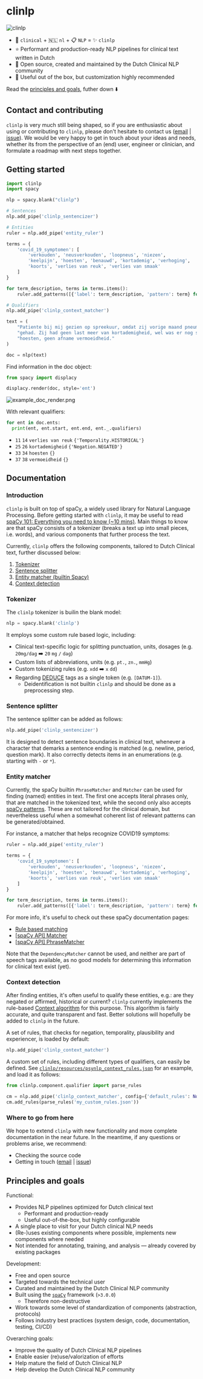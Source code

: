 # clinlp

![clinlp](media/clinlp.png)

* :hospital: `clinical` + :netherlands: `nl` + :clipboard: `NLP` = :sparkles: `clinlp`
* :star: Performant and production-ready NLP pipelines for clinical text written in Dutch
* :rocket: Open source, created and maintained by the Dutch Clinical NLP community
* :triangular_ruler: Useful out of the box, but customization highly recommended
 

Read the [principles and goals](#principles-and-goals), futher down :arrow_down:

## Contact and contributing

`clinlp` is very much still being shaped, so if you are enthusiastic about using or contributing to `clinlp`, please don't hesitate to contact us ([email](mailto:analytics@umcutrecht.nl) | [issue](https://github.com/umcu/clinlp/issues/new)). We would be very happy to get in touch about your ideas and needs, whether its from the perspective of an (end) user, engineer or clinician, and formulate a roadmap with next steps together. 

## Getting started

```python
import clinlp
import spacy

nlp = spacy.blank("clinlp")

# Sentences
nlp.add_pipe('clinlp_sentencizer')

# Entities
ruler = nlp.add_pipe('entity_ruler')

terms = {
    'covid_19_symptomen': [
        'verkouden', 'neusverkouden', 'loopneus', 'niezen', 
        'keelpijn', 'hoesten', 'benauwd', 'kortademig', 'verhoging', 
        'koorts', 'verlies van reuk', 'verlies van smaak'
    ]
}

for term_description, terms in terms.items():
    ruler.add_patterns([{'label': term_description, 'pattern': term} for term in terms])

# Qualifiers
nlp.add_pipe('clinlp_context_matcher')

text = (
    "Patiente bij mij gezien op spreekuur, omdat zij vorige maand pneumonitis heeft "
    "gehad. Zij had geen last meer van kortademigheid, wel was er nog sprake van "
    "hoesten, geen afname vermoeidheid."
)

doc = nlp(text)
```

Find information in the doc object:

```python
from spacy import displacy

displacy.render(doc, style='ent')
```

![example_doc_render.png](media/example_doc_render.png)

With relevant qualifiers:

```python
for ent in doc.ents:
  print(ent, ent.start, ent.end, ent._.qualifiers)

```

* `11` `14` `verlies van reuk` `{'Temporality.HISTORICAL'}`
* `25` `26` `kortademigheid` `{'Negation.NEGATED'}`
* `33` `34` `hoesten` `{}`
* `37` `38` `vermoeidheid` `{}`

## Documentation

### Introduction

`clinlp` is built on top of spaCy, a widely used library for Natural Language Processing. Before getting started with `clinlp`, it may be useful to read [spaCy 101: Everything you need to know (~10 mins)](https://spacy.io/usage/spacy-101). Main things to know are that spaCy consists of a tokenizer (breaks a text up into small pieces, i.e. words), and various components that further process the text. 

Currently, `clinlp` offers the following components, tailored to Dutch Clinical text, further discussed below: 

1. [Tokenizer](#tokenizer)
2. [Sentence splitter](#sentence-splitter)
3. [Entity matcher (builtin Spacy)](#entity-matcher)
4. [Context detection](#context-detection)

### Tokenizer

The `clinlp` tokenizer is builin the blank model:

```python
nlp = spacy.blank('clinlp')
```

It employs some custom rule based logic, including:
- Clinical text-specific logic for splitting punctuation, units, dosages (e.g. `20mg/dag` :arrow_right: `20` `mg` `/` `dag`)
- Custom lists of abbreviations, units (e.g. `pt.`, `zn.`, `mmHg`)
- Custom tokenizing rules (e.g. `xdd` :arrow_right: `x` `dd`)
- Regarding [DEDUCE](https://github.com/vmenger/deduce) tags as a single token (e.g. `[DATUM-1]`). 
  - Deidentification is not builtin `clinlp` and should be done as a preprocessing step.

### Sentence splitter

The sentence splitter can be added as follows:

```python
nlp.add_pipe('clinlp_sentencizer')
```

It is designed to detect sentence boundaries in clinical text, whenever a character that demarks a sentence ending is matched (e.g. newline, period, question mark). It also correctly detects items in an enumerations (e.g. starting with `-` or `*`). 

### Entity matcher

Currently, the spaCy builtin `PhraseMatcher` and `Matcher` can be used for finding (named) entities in text. The first one accepts literal phrases only, that are matched in the tokenized text, while the second only also accepts [spaCy patterns](https://spacy.io/usage/rule-based-matching#adding-patterns). These are not tailored for the clinical domain, but nevertheless useful when a somewhat coherent list of relevant patterns can be generated/obtained.

For instance, a matcher that helps recognize COVID19 symptoms:

```python
ruler = nlp.add_pipe('entity_ruler')

terms = {
    'covid_19_symptomen': [
        'verkouden', 'neusverkouden', 'loopneus', 'niezen', 
        'keelpijn', 'hoesten', 'benauwd', 'kortademig', 'verhoging', 
        'koorts', 'verlies van reuk', 'verlies van smaak'
    ]
}

for term_description, terms in terms.items():
    ruler.add_patterns([{'label': term_description, 'pattern': term} for term in terms])
```

For more info, it's useful to check out these spaCy documentation pages:
* [Rule based matching](https://spacy.io/usage/rule-based-matching)
* [[spaCy API] Matcher](https://spacy.io/api/matcher)
* [[spaCy API] PhraseMatcher](https://spacy.io/api/phrasematcher)

Note that the `DependencyMatcher` cannot be used, and neither are part of speech tags available, as no good models for determining this information for clinical text exist (yet).  

### Context detection

After finding entities, it's often useful to qualify these entities, e.g.: are they negated or affirmed, historical or current? `clinlp` currently implements the rule-based [Context algorithm](https://doi.org/10.1016%2Fj.jbi.2009.05.002) for this purpose. This algorithm is fairly accurate, and quite transparent and fast. Better solutions will hopefully be added to `clinlp` in the future. 

A set of rules, that checks for negation, temporality, plausibility and experiencer, is loaded by default:

```python
nlp.add_pipe('clinlp_context_matcher')
```

A custom set of rules, including different types of qualifiers, can easily be defined. See [`clinlp/resources/psynlp_context_rules.json`](clinlp/resources/psynlp_context_rules.json) for an example, and load it as follows: 

```python
from clinlp.component.qualifier import parse_rules

cm = nlp.add_pipe('clinlp_context_matcher', config={'default_rules': None})
cm.add_rules(parse_rules('my_custom_rules.json'))
```

### Where to go from here

We hope to extend `clinlp` with new functionality and more complete documentation in the near future. In the meantime, if any questions or problems arise, we recommend:

* Checking the source code 
* Getting in touch ([email](mailto:analytics@umcutrecht.nl) | [issue](https://github.com/umcu/clinlp/issues/new))

## Principles and goals

Functional:

* Provides NLP pipelines optimized for Dutch clinical text
  * Performant and production-ready
  * Useful out-of-the-box, but highly configurable
* A single place to visit for your Dutch clinical NLP needs
* (Re-)uses existing components where possible, implements new components where needed
* Not intended for annotating, training, and analysis — already covered by existing packages

Development: 

* Free and open source
* Targeted towards the technical user
* Curated and maintained by the Dutch Clinical NLP community
* Built using the [`spaCy`](https://spacy.io/) framework (`>3.0.0`)
  * Therefore non-destructive
* Work towards some level of standardization of components (abstraction, protocols)
* Follows industry best practices (system design, code, documentation, testing, CI/CD)

Overarching goals:

* Improve the quality of Dutch Clinical NLP pipelines
* Enable easier (re)use/valorization of efforts
* Help mature the field of Dutch Clinical NLP
* Help develop the Dutch Clinical NLP community
